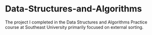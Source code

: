 # Data-Structures-and-Algorithms
The project I completed in the Data Structures and Algorithms Practice course at Southeast University primarily focused on external sorting.
